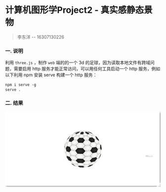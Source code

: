# 计算机图形学Project2 - 真实感静态景物

>  李东洋 -- 16307130226

### 一. 说明



利用 ```three.js``` ，制作 ```web``` 端的的一个 3d 的足球，因为读取本地文件有跨域问题，需要启用 http 服务才能正常访问，可以用任何工具启动一个 http 服务，例如以下利用 npm 安装 serve 构建一个 http 服务：

```shell
npm i serve -g
serve .
```



### 二. 结果

![demo](demo.png)

